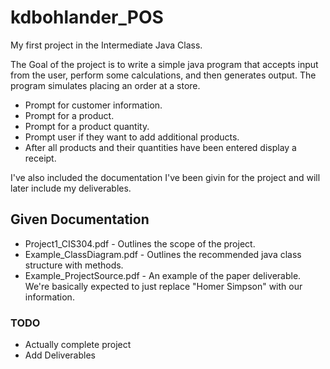 # kdbohlander_POS
My first project in the Intermediate Java Class.

The Goal of the project is to write a simple java program that accepts input from the user, 
perform some calculations, and then generates output. The program simulates placing an order at a store. 
* Prompt for customer information.   
* Prompt for a product.   
* Prompt for a product quantity.  
* Prompt user if they want to add additional products.   
* After all products and their quantities have been entered display a receipt.

I've also included the documentation I've been givin for the project and will later include my deliverables.

## Given Documentation
* Project1_CIS304.pdf - Outlines the scope of the project.   
* Example_ClassDiagram.pdf - Outlines the recommended java class structure with methods.   
* Example_ProjectSource.pdf - An example of the paper deliverable. We're basically expected to just replace "Homer Simpson" with our information.   

### TODO
* Actually complete project
* Add Deliverables
